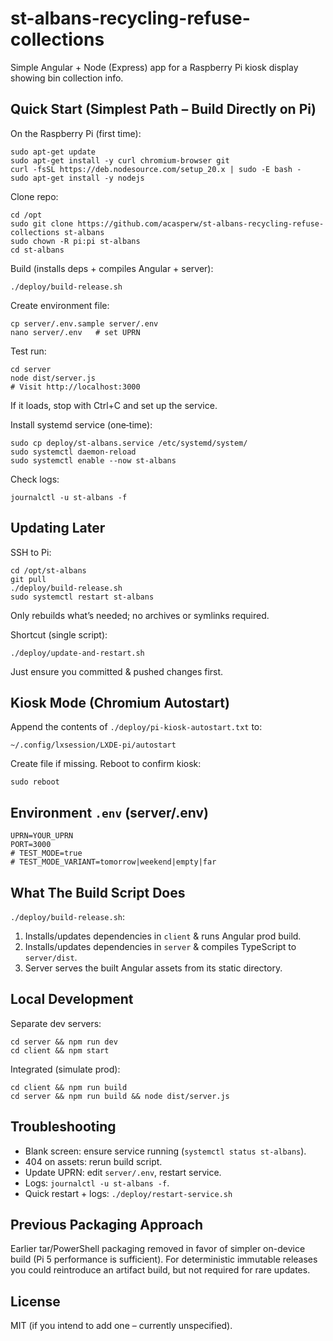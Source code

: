 # st-albans-recycling-refuse-collections
Simple Angular + Node (Express) app for a Raspberry Pi kiosk display showing bin collection info.

## Quick Start (Simplest Path – Build Directly on Pi)
On the Raspberry Pi (first time):
```
sudo apt-get update
sudo apt-get install -y curl chromium-browser git
curl -fsSL https://deb.nodesource.com/setup_20.x | sudo -E bash -
sudo apt-get install -y nodejs
```
Clone repo:
```
cd /opt
sudo git clone https://github.com/acasperw/st-albans-recycling-refuse-collections st-albans
sudo chown -R pi:pi st-albans
cd st-albans
```
Build (installs deps + compiles Angular + server):
```
./deploy/build-release.sh
```
Create environment file:
```
cp server/.env.sample server/.env
nano server/.env   # set UPRN
```
Test run:
```
cd server
node dist/server.js
# Visit http://localhost:3000
```
If it loads, stop with Ctrl+C and set up the service.

Install systemd service (one‑time):
```
sudo cp deploy/st-albans.service /etc/systemd/system/
sudo systemctl daemon-reload
sudo systemctl enable --now st-albans
```
Check logs:
```
journalctl -u st-albans -f
```

## Updating Later
SSH to Pi:
```
cd /opt/st-albans
git pull
./deploy/build-release.sh
sudo systemctl restart st-albans
```
Only rebuilds what’s needed; no archives or symlinks required.

Shortcut (single script):
```
./deploy/update-and-restart.sh
```
Just ensure you committed & pushed changes first.

## Kiosk Mode (Chromium Autostart)
Append the contents of `./deploy/pi-kiosk-autostart.txt` to:
```
~/.config/lxsession/LXDE-pi/autostart
```
Create file if missing. Reboot to confirm kiosk:
```
sudo reboot
```

## Environment `.env` (server/.env)
```
UPRN=YOUR_UPRN
PORT=3000
# TEST_MODE=true
# TEST_MODE_VARIANT=tomorrow|weekend|empty|far
```

## What The Build Script Does
`./deploy/build-release.sh`:
1. Installs/updates dependencies in `client` & runs Angular prod build.
2. Installs/updates dependencies in `server` & compiles TypeScript to `server/dist`.
3. Server serves the built Angular assets from its static directory.

## Local Development
Separate dev servers:
```
cd server && npm run dev
cd client && npm start
```
Integrated (simulate prod):
```
cd client && npm run build
cd server && npm run build && node dist/server.js
```

## Troubleshooting
- Blank screen: ensure service running (`systemctl status st-albans`).
- 404 on assets: rerun build script.
- Update UPRN: edit `server/.env`, restart service.
- Logs: `journalctl -u st-albans -f`.
 - Quick restart + logs: `./deploy/restart-service.sh`

## Previous Packaging Approach
Earlier tar/PowerShell packaging removed in favor of simpler on-device build (Pi 5 performance is sufficient). For deterministic immutable releases you could reintroduce an artifact build, but not required for rare updates.

## License
MIT (if you intend to add one – currently unspecified).
